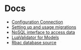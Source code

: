 Docs
======================================

* [Configuration Connection](CONNECTION.md)
* [Setting up and usage migrations](MIGRATIONS.md)
* [NoSQL interface to access data](NOSQL.md)
* [LuaValidator for Models](LUA-VALIDATOR.md)
* [Rbac database source](RBAC.md)
